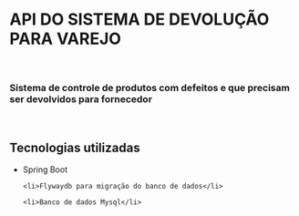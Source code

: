 <h1>API DO SISTEMA DE DEVOLUÇÃO PARA VAREJO</h1>
</br>
<h3>Sistema de controle de produtos com defeitos e que precisam ser devolvidos para fornecedor</h2>
</br>
<h2> Tecnologias utilizadas</h2>
<ul>
	<li>Spring Boot</li>
	
	<li>Flywaydb para migração do banco de dados</li>
	
	<li>Banco de dados Mysql</li>
	
	



</ul>